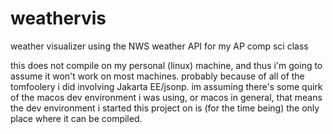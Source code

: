 # weathervis
weather visualizer using the NWS weather API for my AP comp sci class

this does not compile on my personal (linux) machine, and thus i'm going to assume it won't work on most machines. probably because of all of the tomfoolery i did involving Jakarta EE/jsonp. im assuming there's some quirk of the macos dev environment i was using, or macos in general, that means the dev environment i started this project on is (for the time being) the only place where it can be compiled.
